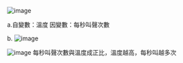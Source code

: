 ![image](https://github.com/user-attachments/assets/41368c93-980d-4022-bb0c-e5ea97952a0c)

a.自變數：溫度    因變數：每秒叫聲次數

b.
![image](https://github.com/user-attachments/assets/06b9339a-89d5-4cf7-8220-f92f855fb3a7)

![image](https://github.com/user-attachments/assets/120d5392-0e46-4592-96a7-8b40cf939419)
每秒叫聲次數與溫度成正比，溫度越高，每秒叫越多次
